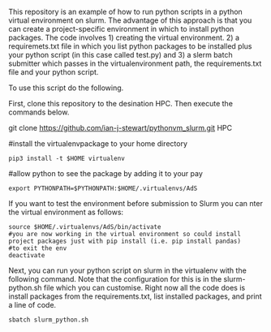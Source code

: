 This repository is an example of how to run python scripts in a python virtual environment on slurm. The advantage of this approach is that you can create a project-specific environment in which to install python packages. The code involves 1) creating the virtual environment. 2) a requiremets.txt file in which you list python packages to be installed plus your python script (in this case called test.py) and 3) a slerm batch submitter which passes in the virtualenvironment path, the requirements.txt file and your python script. 

To use this script do the following. 

First, clone this repository to the desination HPC. Then execute the commands below. 

git clone https://github.com/ian-j-stewart/pythonvm_slurm.git HPC


#install  the virtualenvpackage  to your home directory 
```
pip3 install -t $HOME virtualenv
```

#allow python to see the package by adding it to your pay
```
export PYTHONPATH=$PYTHONPATH:$HOME/.virtualenvs/AdS
```

If you want to test the environment before submission to Slurm you can nter the virtual environment as follows:
```
source $HOME/.virtualenvs/AdS/bin/activate
#you are now working in the virtual environment so could install project packages just with pip install (i.e. pip install pandas) 
#to exit the env 
deactivate
```

Next, you can run your python script on slurm in the virtualenv with the following command. Note that the configuration for this is in the slurm-python.sh file which you can customise. Right now all the code does is install packages from the requirements.txt, list installed packages, and print a line of code. 
```
sbatch slurm_python.sh
```
